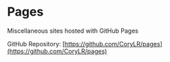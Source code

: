 


# Pages

Miscellaneous sites hosted with GitHub Pages

GitHub Repository: [https://github.com/CoryLR/pages](https://github.com/CoryLR/pages)


